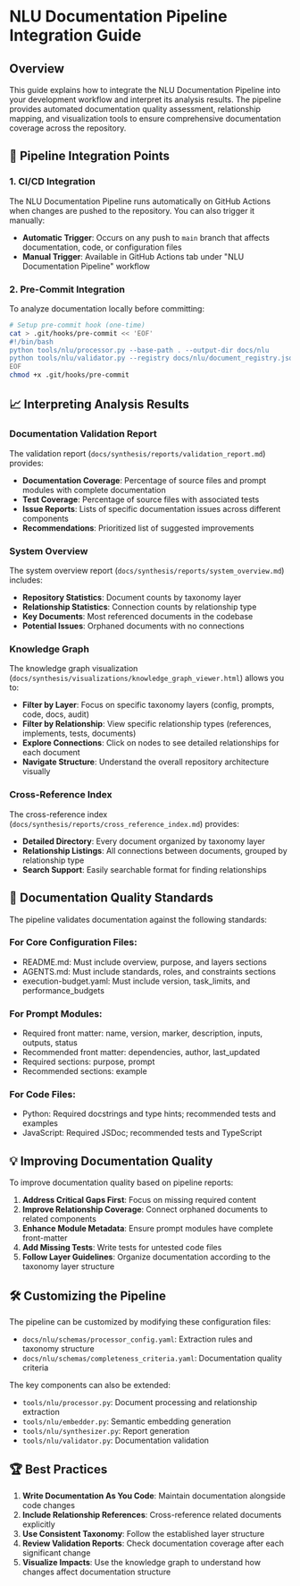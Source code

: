 # NLU Documentation Pipeline Integration Guide

## Overview

This guide explains how to integrate the NLU Documentation Pipeline into your development workflow and interpret its analysis results. The pipeline provides automated documentation quality assessment, relationship mapping, and visualization tools to ensure comprehensive documentation coverage across the repository.

## 🔄 Pipeline Integration Points

### 1. CI/CD Integration

The NLU Documentation Pipeline runs automatically on GitHub Actions when changes are pushed to the repository. You can also trigger it manually:

- **Automatic Trigger**: Occurs on any push to `main` branch that affects documentation, code, or configuration files
- **Manual Trigger**: Available in GitHub Actions tab under "NLU Documentation Pipeline" workflow

### 2. Pre-Commit Integration

To analyze documentation locally before committing:

```bash
# Setup pre-commit hook (one-time)
cat > .git/hooks/pre-commit << 'EOF'
#!/bin/bash
python tools/nlu/processor.py --base-path . --output-dir docs/nlu
python tools/nlu/validator.py --registry docs/nlu/document_registry.json --criteria docs/nlu/schemas/completeness_criteria.yaml --report docs/synthesis/reports/validation_report.md
EOF
chmod +x .git/hooks/pre-commit
```

## 📈 Interpreting Analysis Results

### Documentation Validation Report

The validation report (`docs/synthesis/reports/validation_report.md`) provides:

- **Documentation Coverage**: Percentage of source files and prompt modules with complete documentation
- **Test Coverage**: Percentage of source files with associated tests
- **Issue Reports**: Lists of specific documentation issues across different components
- **Recommendations**: Prioritized list of suggested improvements

### System Overview

The system overview report (`docs/synthesis/reports/system_overview.md`) includes:

- **Repository Statistics**: Document counts by taxonomy layer
- **Relationship Statistics**: Connection counts by relationship type
- **Key Documents**: Most referenced documents in the codebase
- **Potential Issues**: Orphaned documents with no connections

### Knowledge Graph

The knowledge graph visualization (`docs/synthesis/visualizations/knowledge_graph_viewer.html`) allows you to:

- **Filter by Layer**: Focus on specific taxonomy layers (config, prompts, code, docs, audit)
- **Filter by Relationship**: View specific relationship types (references, implements, tests, documents)
- **Explore Connections**: Click on nodes to see detailed relationships for each document
- **Navigate Structure**: Understand the overall repository architecture visually

### Cross-Reference Index

The cross-reference index (`docs/synthesis/reports/cross_reference_index.md`) provides:

- **Detailed Directory**: Every document organized by taxonomy layer
- **Relationship Listings**: All connections between documents, grouped by relationship type
- **Search Support**: Easily searchable format for finding relationships

## 🔖 Documentation Quality Standards

The pipeline validates documentation against the following standards:

### For Core Configuration Files:
- README.md: Must include overview, purpose, and layers sections
- AGENTS.md: Must include standards, roles, and constraints sections
- execution-budget.yaml: Must include version, task_limits, and performance_budgets

### For Prompt Modules:
- Required front matter: name, version, marker, description, inputs, outputs, status
- Recommended front matter: dependencies, author, last_updated
- Required sections: purpose, prompt
- Recommended sections: example

### For Code Files:
- Python: Required docstrings and type hints; recommended tests and examples
- JavaScript: Required JSDoc; recommended tests and TypeScript

## 💡 Improving Documentation Quality

To improve documentation quality based on pipeline reports:

1. **Address Critical Gaps First**: Focus on missing required content
2. **Improve Relationship Coverage**: Connect orphaned documents to related components
3. **Enhance Module Metadata**: Ensure prompt modules have complete front-matter
4. **Add Missing Tests**: Write tests for untested code files
5. **Follow Layer Guidelines**: Organize documentation according to the taxonomy layer structure

## 🛠️ Customizing the Pipeline

The pipeline can be customized by modifying these configuration files:

- `docs/nlu/schemas/processor_config.yaml`: Extraction rules and taxonomy structure
- `docs/nlu/schemas/completeness_criteria.yaml`: Documentation quality criteria

The key components can also be extended:

- `tools/nlu/processor.py`: Document processing and relationship extraction
- `tools/nlu/embedder.py`: Semantic embedding generation
- `tools/nlu/synthesizer.py`: Report generation
- `tools/nlu/validator.py`: Documentation validation

## 🏆 Best Practices

1. **Write Documentation As You Code**: Maintain documentation alongside code changes
2. **Include Relationship References**: Cross-reference related documents explicitly
3. **Use Consistent Taxonomy**: Follow the established layer structure
4. **Review Validation Reports**: Check documentation coverage after each significant change
5. **Visualize Impacts**: Use the knowledge graph to understand how changes affect documentation structure